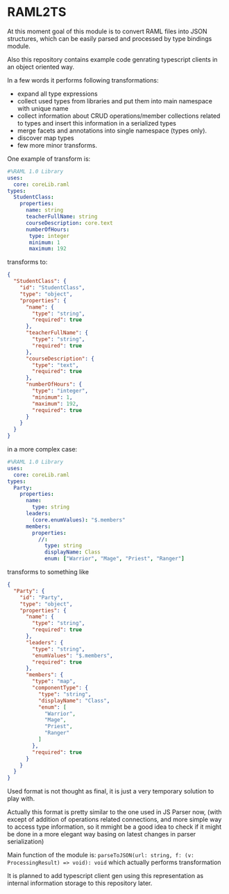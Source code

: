 # RAML2TS

At this moment goal of this module is to convert RAML files into JSON structures, 
which can be easily parsed and processed by type bindings module.


Also this repository contains example code genrating typescript clients in
an object oriented way.


In a few words it performs following transformations:

* expand all type expressions
* collect used types from libraries and put them into main namespace with unique name
* collect information about CRUD operations/member collections related to types and insert this information in a serialized types
* merge facets and annotations into single namespace (types only).
* discover map types
* few more minor transforms.

One example of transform is:

```yaml
#%RAML 1.0 Library
uses:
  core: coreLib.raml
types:
  StudentClass:
    properties:
      name: string
      teacherFullName: string
      courseDescription: core.text
      numberOfHours:
       type: integer
       minimum: 1
       maximum: 192

```
transforms to:

```json
{
  "StudentClass": {
    "id": "StudentClass",
    "type": "object",
    "properties": {
      "name": {
        "type": "string",
        "required": true
      },
      "teacherFullName": {
        "type": "string",
        "required": true
      },
      "courseDescription": {
        "type": "text",
        "required": true
      },
      "numberOfHours": {
        "type": "integer",
        "minimum": 1,
        "maximum": 192,
        "required": true
      }
    }
  }
}


```

in a more complex case:

```yaml
#%RAML 1.0 Library
uses:
  core: coreLib.raml
types:
  Party:
    properties:
      name:
        type: string
      leaders:
        (core.enumValues): "$.members"
      members:
        properties:
          //:
            type: string
            displayName: Class
            enum: ["Warrior", "Mage", "Priest", "Ranger"]
```
transforms to something like
```json
{
  "Party": {
    "id": "Party",
    "type": "object",
    "properties": {
      "name": {
        "type": "string",
        "required": true
      },
      "leaders": {
        "type": "string",
        "enumValues": "$.members",
        "required": true
      },
      "members": {
        "type": "map",
        "componentType": {
          "type": "string",
          "displayName": "Class",
          "enum": [
            "Warrior",
            "Mage",
            "Priest",
            "Ranger"
          ]
        },
        "required": true
      }
    }
  }
}
```

Used format is not thought as final, it is just a very temporary solution to play with. 

Actually this format is pretty similar 
to the one used in JS Parser now, (with except of addition of operations related connections, 
and more simple way to access type information, so it mmight be a good idea to check if it might be done in a more elegant way
basing on latest changes in parser serialization)

Main function of the module is: `parseToJSON(url: string, f: (v: ProcessingResult) => void): void` which actually performs transformation

It is planned to add typescript client gen using this representation as internal information storage to this repository later.
